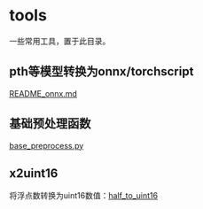# tools
一些常用工具，置于此目录。

## pth等模型转换为onnx/torchscript

[README_onnx.md](./README_onnx.md)

## 基础预处理函数

[base_preprocess.py](./base_preprocess.py)


## x2uint16

将浮点数转换为uint16数值：[half_to_uint16](../../inference/utils/utils.py#L10)
